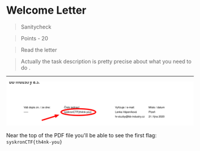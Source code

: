 # Welcome Letter

>Sanitycheck

>Points - 20

>Read the letter

>Actually the task description is pretty precise about what you need to do .

---

![am-i-sane](./am-i-sane.png)

Near the top of the PDF file you'll be able to see the first flag: `syskronCTF{th4nk-you}`
